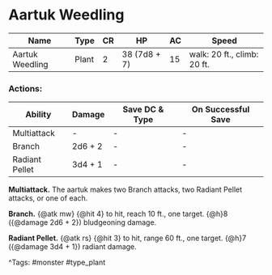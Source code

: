 # Aartuk Weedling

| Name | Type | CR | HP | AC | Speed |
|------|------|----|----|----|-------|
| Aartuk Weedling | Plant | 2 | 38 (7d8 + 7) | 15 | walk: 20 ft., climb: 20 ft. |

### Actions:

| Ability | Damage | Save DC & Type | On Successful Save |
|---------|--------|----------------|--------------------|
| Multiattack | - | - | - |
| Branch | 2d6 + 2 | - | - |
| Radiant Pellet | 3d4 + 1 | - | - |


**Multiattack.** The aartuk makes two Branch attacks, two Radiant Pellet attacks, or one of each.

**Branch.** {@atk mw} {@hit 4} to hit, reach 10 ft., one target. {@h}8 ({@damage 2d6 + 2}) bludgeoning damage.

**Radiant Pellet.** {@atk rs} {@hit 3} to hit, range 60 ft., one target. {@h}7 ({@damage 3d4 + 1}) radiant damage.

^Tags: #monster #type_plant